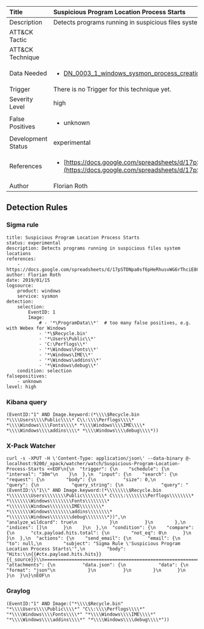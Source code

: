 | Title                | Suspicious Program Location Process Starts                                                                                                                                                 |
|:---------------------|:------------------------------------------------------------------------------------------------------------------------------------------------------------|
| Description          | Detects programs running in suspicious files system locations                                                                                                                                           |
| ATT&amp;CK Tactic    | <ul></ul>  |
| ATT&amp;CK Technique | <ul></ul>                             |
| Data Needed          | <ul><li>[DN_0003_1_windows_sysmon_process_creation](../Data_Needed/DN_0003_1_windows_sysmon_process_creation.md)</li></ul>                                                         |
| Trigger              |  There is no Trigger for this technique yet.  |
| Severity Level       | high                                                                                                                                                 |
| False Positives      | <ul><li>unknown</li></ul>                                                                  |
| Development Status   | experimental                                                                                                                                                |
| References           | <ul><li>[https://docs.google.com/spreadsheets/d/17pSTDNpa0sf6pHeRhusvWG6rThciE8CsXTSlDUAZDyo](https://docs.google.com/spreadsheets/d/17pSTDNpa0sf6pHeRhusvWG6rThciE8CsXTSlDUAZDyo)</li></ul>                                                          |
| Author               | Florian Roth                                                                                                                                                |


## Detection Rules

### Sigma rule

```
title: Suspicious Program Location Process Starts
status: experimental
description: Detects programs running in suspicious files system locations
references:
    - https://docs.google.com/spreadsheets/d/17pSTDNpa0sf6pHeRhusvWG6rThciE8CsXTSlDUAZDyo
author: Florian Roth
date: 2019/01/15
logsource:
    product: windows
    service: sysmon
detection:
    selection:
        EventID: 1
        Image: 
            # - '*\ProgramData\\*'  # too many false positives, e.g. with Webex for Windows
            - '*\$Recycle.bin'
            - '*\Users\Public\\*'
            - 'C:\Perflogs\\*'
            - '*\Windows\Fonts\\*'
            - '*\Windows\IME\\*'
            - '*\Windows\addins\\*'
            - '*\Windows\debug\\*'
    condition: selection
falsepositives:
    - unknown
level: high

```





### Kibana query

```
(EventID:"1" AND Image.keyword:(*\\\\$Recycle.bin *\\\\Users\\\\Public\\\\* C\\:\\\\Perflogs\\\\* *\\\\Windows\\\\Fonts\\\\* *\\\\Windows\\\\IME\\\\* *\\\\Windows\\\\addins\\\\* *\\\\Windows\\\\debug\\\\*))
```





### X-Pack Watcher

```
curl -s -XPUT -H \'Content-Type: application/json\' --data-binary @- localhost:9200/_xpack/watcher/watch/Suspicious-Program-Location-Process-Starts <<EOF\n{\n  "trigger": {\n    "schedule": {\n      "interval": "30m"\n    }\n  },\n  "input": {\n    "search": {\n      "request": {\n        "body": {\n          "size": 0,\n          "query": {\n            "query_string": {\n              "query": "(EventID:\\"1\\" AND Image.keyword:(*\\\\\\\\$Recycle.bin *\\\\\\\\Users\\\\\\\\Public\\\\\\\\* C\\\\:\\\\\\\\Perflogs\\\\\\\\* *\\\\\\\\Windows\\\\\\\\Fonts\\\\\\\\* *\\\\\\\\Windows\\\\\\\\IME\\\\\\\\* *\\\\\\\\Windows\\\\\\\\addins\\\\\\\\* *\\\\\\\\Windows\\\\\\\\debug\\\\\\\\*))",\n              "analyze_wildcard": true\n            }\n          }\n        },\n        "indices": []\n      }\n    }\n  },\n  "condition": {\n    "compare": {\n      "ctx.payload.hits.total": {\n        "not_eq": 0\n      }\n    }\n  },\n  "actions": {\n    "send_email": {\n      "email": {\n        "to": null,\n        "subject": "Sigma Rule \'Suspicious Program Location Process Starts\'",\n        "body": "Hits:\\n{{#ctx.payload.hits.hits}}{{_source}}\\n================================================================================\\n{{/ctx.payload.hits.hits}}",\n        "attachments": {\n          "data.json": {\n            "data": {\n              "format": "json"\n            }\n          }\n        }\n      }\n    }\n  }\n}\nEOF\n
```





### Graylog

```
(EventID:"1" AND Image:("*\\\\$Recycle.bin" "*\\\\Users\\\\Public\\\\*" "C\\:\\\\Perflogs\\\\*" "*\\\\Windows\\\\Fonts\\\\*" "*\\\\Windows\\\\IME\\\\*" "*\\\\Windows\\\\addins\\\\*" "*\\\\Windows\\\\debug\\\\*"))
```

